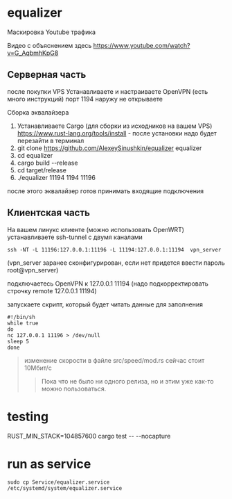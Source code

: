 # equalizer
Маскировка Youtube трафика

Видео с объяснением здесь
https://www.youtube.com/watch?v=G_AqbmhKpG8

## Серверная часть
после покупки VPS
Устанавливаете и настраиваете OpenVPN (есть много инструкций)
порт 1194 наружу не открываете

Сборка эквалайзера
1. Устанавливаете Cargo (для сборки из исходников на вашем VPS) 
https://www.rust-lang.org/tools/install - после установки надо будет перезайти в терминал
2. git clone https://github.com/AlexeySinushkin/equalizer equalizer
3. cd equalizer
4. cargo build --release
5. cd target/release
6. ./equalizer 11194 1194 11196

после этого эквалайзер готов принимать входящие подключения

## Клиентская часть
На вашем линукс клиенте (можно использовать OpenWRT)
устанавливаете ssh-tunnel с двумя каналами
```
ssh -NT -L 11196:127.0.0.1:11196 -L 11194:127.0.0.1:11194  vpn_server
```
(vpn_server заранее сконфигурирован, если нет придется ввести пароль root@vpn_server)

подключаетесь OpenVPN к 127.0.0.1 11194
(надо подкорректировать строчку remote 127.0.0.1 11194)

запускаете скрипт, который будет читать данные для заполнения
```
#!/bin/sh
while true
do
nc 127.0.0.1 11196 > /dev/null
sleep 5
done
```
> изменение скорости в файле src/speed/mod.rs
> сейчас стоит 10Мбит/с
>> Пока что не было ни одного релиза, но и этим уже как-то можно пользоваться.


# testing
RUST_MIN_STACK=104857600 cargo test -- --nocapture

# run as service
```
sudo cp Service/equalizer.service /etc/systemd/system/equalizer.service
```